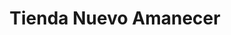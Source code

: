 ---
title: "Tienda Nuevo Amanecer"
url: /puerto-de-san-jose/tienda-nuevo-amanecer/
shop: Allgemein
---